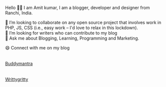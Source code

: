 Hello 🙏🏻 I am Amit kumar, I am a blogger, developer and designer from Ranchi, India.

👯 I’m looking to collaborate on any open source project that involves work in PHP, JS, CSS (i.e., easy work – I'd love to relax in this lockdown).<br>
🤔 I’m looking for writers who can contribute to my blog<br>
💬 Ask me about Blogging, Learning, Programming and Marketing.

😄 Connect with me on my blog<br><br><br>
   [Buddymantra](https://buddymantra.com/about)<br><br><br>
   [Writtygritty](https://writtygritty.com)
